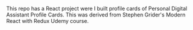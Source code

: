 This repo has a React project were I built profile cards of Personal Digital Assistant Profile Cards. This was derived from Stephen Grider's Modern React with Redux Udemy course.
